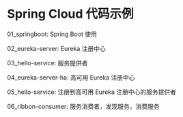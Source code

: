 # Spring Cloud 代码示例

01_springboot: Spring Boot 使用

02_eureka-server: Eureka 注册中心

03_hello-service: 服务提供者

04_eureka-server-ha: 高可用 Eureka 注册中心

05_hello-service: 注册到高可用 Eureka 注册中心的服务提供者

06_ribbon-consumer: 服务消费者，发现服务，消费服务
